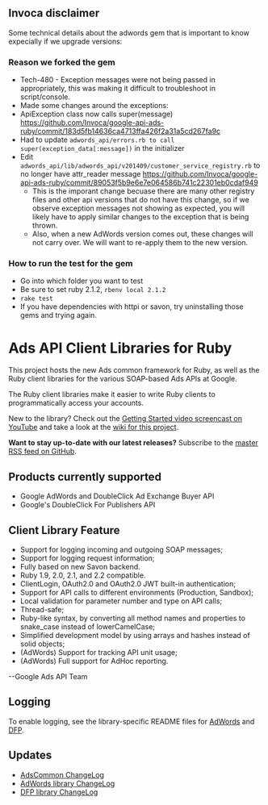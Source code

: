 ## Invoca disclaimer

Some technical details about the adwords gem that is important to know expecially if we upgrade versions:

### Reason we forked the gem

* Tech-480 - Exception messages were not being passed in appropriately, this was making it difficult to troubleshoot in script/console.
* Made some changes around the exceptions:
 * ApiException class now calls super(message)  <https://github.com/Invoca/google-api-ads-ruby/commit/183d5fb14636ca4713ffa426f2a31a5cd267fa9c>
  * Had to update `adwords_api/errors.rb to call super(exception_data[:message])` in the initializer
  * Edit `adwords_api/lib/adwords_api/v201409/customer_service_registry.rb` to no longer have attr_reader message <https://github.com/Invoca/google-api-ads-ruby/commit/89053f5b9e6e7e064586b741c22301eb0cdaf949>
     * This is the imporant change becuase there are many other registry files and other api versions that do not have this change, so if we observe exception messages not showing as expected, you will likely have to apply similar changes to the exception that is being thrown.
     * Also, when a new AdWords version comes out, these changes will not carry over. We will want to re-apply them to the new version.
          
### How to run the test for the gem
* Go into which folder you want to test
* Be sure to set ruby 2.1.2, `rbenv local 2.1.2`
* `rake test`
* If you have dependencies with httpi or savon, try uninstalling those gems and trying again.

  


# Ads API Client Libraries for Ruby

This project hosts the new Ads common framework for Ruby, as well as the Ruby client libraries for the various SOAP-based Ads APIs at Google.

The Ruby client libraries make it easier to write Ruby clients to programmatically access your accounts.

New to the library? Check out the [Getting Started video screencast on YouTube](http://www.youtube.com/watch?v=PJx6oRyZx2Y) and take a look at the [wiki for this project](https://github.com/googleads/google-api-ads-ruby/wiki).

**Want to stay up-to-date with our latest releases?** Subscribe to the [master RSS feed on GitHub](https://github.com/googleads/google-api-ads-ruby/commits/master.atom).

## Products currently supported

 - Google AdWords and DoubleClick Ad Exchange Buyer API
 - Google's DoubleClick For Publishers API

## Client Library Feature

 - Support for logging incoming and outgoing SOAP messages;
 - Support for logging request information;
 - Fully based on new Savon backend.
 - Ruby 1.9, 2.0, 2.1, and 2.2 compatible.
 - ClientLogin, OAuth2.0 and OAuth2.0 JWT built-in authentication;
 - Support for API calls to different environments (Production, Sandbox);
 - Local validation for parameter number and type on API calls;
 - Thread-safe;
 - Ruby-like syntax, by converting all method names and properties to snake\_case instead of lowerCamelCase;
 - Simplified development model by using arrays and hashes instead of solid objects;
 - (AdWords) Support for tracking API unit usage;
 - (AdWords) Full support for AdHoc reporting.

--Google Ads API Team

## Logging

 To enable logging, see the library-specific README files for [AdWords](https://github.com/googleads/google-api-ads-ruby/blob/master/adwords_api/README.md#23---logging) and [DFP](https://github.com/googleads/google-api-ads-ruby/blob/master/dfp_api/README.md#how-do-i-enable-logging).

## Updates

 - [AdsCommon ChangeLog](https://github.com/googleads/google-api-ads-ruby/blob/master/ads_common/ChangeLog)
 - [AdWords library ChangeLog](https://github.com/googleads/google-api-ads-ruby/blob/master/adwords_api/ChangeLog)
 - [DFP library ChangeLog](https://github.com/googleads/google-api-ads-ruby/blob/master/dfp_api/ChangeLog)
